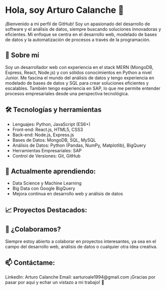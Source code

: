 
<h1> Hola, soy Arturo Calanche 👋 </h1>
  
¡Bienvenido a mi perfil de GitHub! Soy un apasionado del desarrollo de software y el análisis de datos, siempre buscando soluciones innovadoras y eficientes. Mi enfoque se centra en el desarrollo web, modelado de bases de datos y la automatización de procesos a través de la programación.

<h2>🚀 Sobre mí </h2>
Soy un desarrollador web con experiencia en el stack MERN (MongoDB, Express, React, Node.js) y con sólidos conocimientos en Python a nivel Junior. Me fascina el mundo del análisis de datos y tengo experiencia en modelado de bases de datos y SQL para crear soluciones eficientes y escalables. También tengo experiencia en SAP, lo que me permite entender procesos empresariales desde una perspectiva tecnológica.

<h2>🛠️ Tecnologías y herramientas</h2>
  <ul>
    <li>Lenguajes: Python, JavaScript (ES6+)</li>
    <li>Front-end: React.js, HTML5, CSS3</li>
    <li>Back-end: Node.js, Express.js</li>
    <li>Bases de Datos: MongoDB, SQL, MySQL</li>
    <li>Análisis de Datos: Python (Pandas, NumPy, Matplotlib), BigQuery</li>
    <li>Herramientas Empresariales: SAP</li>
    <li>Control de Versiones: Git, GitHub</li>
  </ul>  
<h2>🌱 Actualmente aprendiendo:</h2>
  <ul>
    <li>Data Science y Machine Learning</li>
    <li>Big Data con Google BigQuery</li>
    <li>Mejora continua en desarrollo web y análisis de datos</li>
  </ul>  
<h2>📈 Proyectos Destacados:</h2>
<!---Proyecto Web MERN - Aplicación web interactiva desarrollada con el stack MERN, enfocada en la gestión de datos de usuarios.
Análisis de Datos de Mercado - Estudio y análisis de tendencias del mercado laboral utilizando Python y Google BigQuery.
Modelado de Bases de Datos - Diseño de bases de datos eficientes y escalables para un entorno de datos masivos.
--->
<h2>🤝 ¿Colaboramos?</h2>
Siempre estoy abierto a colaborar en proyectos interesantes, ya sea en el campo del desarrollo web, análisis de datos o cualquier otra idea creativa.

<h2>📫 Contáctame:</h2>
LinkedIn: Arturo Calanche
Email: aarturoale1994@gmail.com
¡Gracias por pasar por aquí y echar un vistazo a mi trabajo! 🚀
<!---
A2calanche/A2calanche is a ✨ special ✨ repository because its `README.md` (this file) appears on your GitHub profile.
You can click the Preview link to take a look at your changes.
--->
